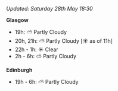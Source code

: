 *Updated: Saturday 28th May 18:30*

**Glasgow**

* 19h: :partly_sunny: Partly Cloudy
* 20h, 21h: :partly_sunny: Partly Cloudy [:sunny: as of 11h]
* 22h - 1h: :sunny: Clear
* 2h - 6h: :partly_sunny: Partly Cloudy

**Edinburgh**

* 19h - 6h: :partly_sunny: Partly Cloudy
